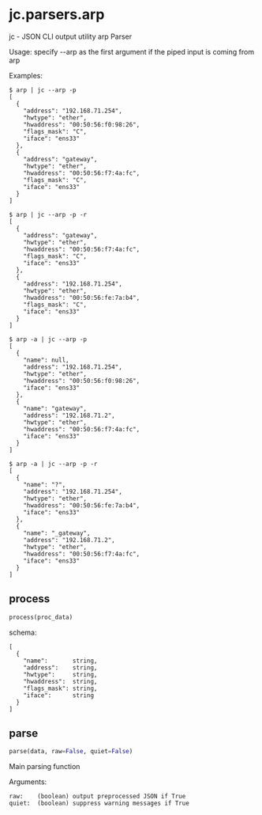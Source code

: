 # jc.parsers.arp
jc - JSON CLI output utility arp Parser

Usage:
    specify --arp as the first argument if the piped input is coming from arp

Examples:

    $ arp | jc --arp -p
    [
      {
        "address": "192.168.71.254",
        "hwtype": "ether",
        "hwaddress": "00:50:56:f0:98:26",
        "flags_mask": "C",
        "iface": "ens33"
      },
      {
        "address": "gateway",
        "hwtype": "ether",
        "hwaddress": "00:50:56:f7:4a:fc",
        "flags_mask": "C",
        "iface": "ens33"
      }
    ]

    $ arp | jc --arp -p -r
    [
      {
        "address": "gateway",
        "hwtype": "ether",
        "hwaddress": "00:50:56:f7:4a:fc",
        "flags_mask": "C",
        "iface": "ens33"
      },
      {
        "address": "192.168.71.254",
        "hwtype": "ether",
        "hwaddress": "00:50:56:fe:7a:b4",
        "flags_mask": "C",
        "iface": "ens33"
      }
    ]

    $ arp -a | jc --arp -p
    [
      {
        "name": null,
        "address": "192.168.71.254",
        "hwtype": "ether",
        "hwaddress": "00:50:56:f0:98:26",
        "iface": "ens33"
      },
      {
        "name": "gateway",
        "address": "192.168.71.2",
        "hwtype": "ether",
        "hwaddress": "00:50:56:f7:4a:fc",
        "iface": "ens33"
      }
    ]

    $ arp -a | jc --arp -p -r
    [
      {
        "name": "?",
        "address": "192.168.71.254",
        "hwtype": "ether",
        "hwaddress": "00:50:56:fe:7a:b4",
        "iface": "ens33"
      },
      {
        "name": "_gateway",
        "address": "192.168.71.2",
        "hwtype": "ether",
        "hwaddress": "00:50:56:f7:4a:fc",
        "iface": "ens33"
      }
    ]

## process
```python
process(proc_data)
```

schema:

    [
      {
        "name":       string,
        "address":    string,
        "hwtype":     string,
        "hwaddress":  string,
        "flags_mask": string,
        "iface":      string
      }
    ]

## parse
```python
parse(data, raw=False, quiet=False)
```

Main parsing function

Arguments:

    raw:    (boolean) output preprocessed JSON if True
    quiet:  (boolean) suppress warning messages if True

